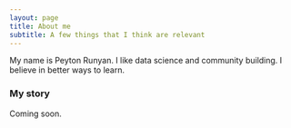 ```yaml
---
layout: page
title: About me
subtitle: A few things that I think are relevant
---
```


My name is Peyton Runyan. I like data science and community building. I believe in better ways to learn.


### My story

Coming soon.
